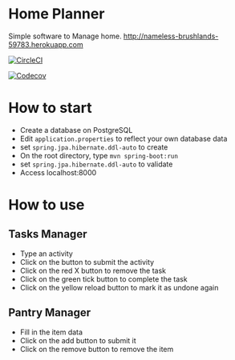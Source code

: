 # Home Planner

Simple software to Manage home.
http://nameless-brushlands-59783.herokuapp.com

[![CircleCI](https://circleci.com/gh/hcassus/HomePlanner.svg?style=svg)](https://circleci.com/gh/hcassus/HomePlanner)

[![Codecov](https://codecov.io/gh/hcassus/HomePlanner/branch/master/graph/badge.svg)](https://codecov.io/gh/hcassus/HomePlanner)


# How to start

- Create a database on PostgreSQL
- Edit `application.properties` to reflect your own database data
- set `spring.jpa.hibernate.ddl-auto` to create
- On the root directory, type `mvn spring-boot:run`
- set `spring.jpa.hibernate.ddl-auto` to validate
- Access localhost:8000

# How to use

## Tasks Manager
- Type an activity
- Click on the button to submit the activity
- Click on the red X button to remove the task
- Click on the green tick button to complete the task
- Click on the yellow reload button to mark it as undone again

## Pantry Manager
- Fill in the item data
- Click on the add button to submit it
- Click on the remove button to remove the item
